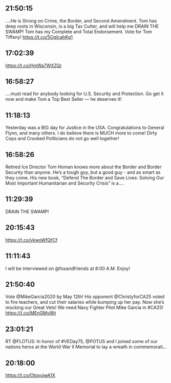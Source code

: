 ## 21:50:15
....He is Strong on Crime, the Border, and Second Amendment. Tom has deep roots in Wisconsin, is a big Tax Cutter, and will help me DRAIN THE SWAMP! Tom has my Complete and Total Endorsement. Vote for Tom Tiffany!
https://t.co/5OqIcahKg1
## 17:02:39
https://t.co/HmWa7WXZQr
## 16:58:27
....must read for anybody looking for U.S. Security and Protection. Go get it now and make Tom a Top Best Seller — he deserves it!
## 11:18:13
Yesterday was a BIG day for Justice in the USA. Congratulations to General Flynn, and many others. I do believe there is MUCH more to come! Dirty Cops and Crooked Politicians do not go well together!
## 16:58:26
Retired Ice Director Tom Homan knows more about the Border and Border Security than anyone. He’s a tough guy, but a good guy - and as smart as they come. His new book, “Defend The Border and Save Lives: Solving Our Most Important Humanitarian and Security Crisis” is a....
## 11:29:39
DRAIN THE SWAMP!
## 20:15:43
https://t.co/ykwoWfQfCf
## 11:11:43
I will be interviewed on @foxandfriends at 8:00 A.M. Enjoy!
## 21:50:40
Vote @MikeGarcia2020 by May 12th! His opponent @ChristyforCA25 voted to fire teachers, and cut their salaries while bumping up her pay. Now she’s mocking our Great Vets! We need Navy Fighter Pilot Mike Garcia in #CA25! https://t.co/MEnGMvl8it
## 23:01:21
RT @FLOTUS: In honor of #VEDay75, @POTUS and I joined some of our nations heros at the World War II Memorial to lay a wreath in commemorati…
## 20:18:00
https://t.co/OtqyujwA1X

